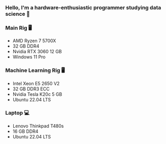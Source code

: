### Hello, I'm a hardware-enthusiastic programmer studying data science 🚀

### Main Rig 🖥️
- AMD Ryzen 7 5700X
- 32 GB DDR4
- Nvidia RTX 3060 12 GB
- Windows 11 Pro

### Machine Learning Rig 🖥️
- Intel Xeon E5 2650 V2
- 32 GB DDR3 ECC
- Nvidia Tesla K20c 5 GB
- Ubuntu 22.04 LTS

### Laptop 💻
- Lenovo Thinkpad T480s
- 16 GB DDR4
- Ubuntu 22.04 LTS



<!--
**jeremistderechte/jeremistderechte** is a ✨ _special_ ✨ repository because its `README.md` (this file) appears on your GitHub profile.

Here are some ideas to get you started:

- 🔭 I’m currently working on ...
- 🌱 I’m currently learning ...
- 👯 I’m looking to collaborate on ...
- 🤔 I’m looking for help with ...
- 💬 Ask me about ...
- 📫 How to reach me: ...
- 😄 Pronouns: ...
- ⚡ Fun fact: ...
-->
